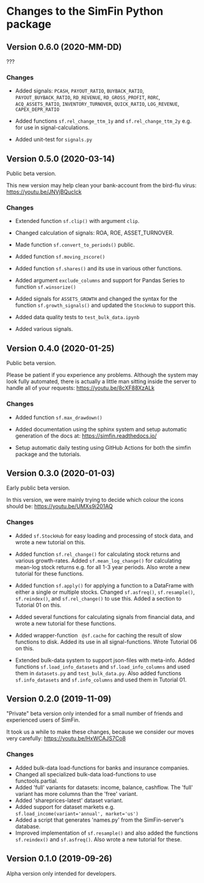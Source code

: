 # Changes to the SimFin Python package

## Version 0.6.0 (2020-MM-DD)

???

### Changes

-   Added signals: `PCASH`, `PAYOUT_RATIO`, `BUYBACK_RATIO`,
    `PAYOUT_BUYBACK_RATIO`, `RD_REVENUE`, `RD_GROSS_PROFIT`, `RORC`,
    `ACQ_ASSETS_RATIO`, `INVENTORY_TURNOVER`, `QUICK_RATIO`, `LOG_REVENUE`,
    `CAPEX_DEPR_RATIO`

-   Added functions `sf.rel_change_ttm_1y` and `sf.rel_change_ttm_2y`
    e.g. for use in signal-calculations.

-   Added unit-test for `signals.py`

## Version 0.5.0 (2020-03-14)

Public beta version.

This new version may help clean your bank-account from the bird-flu virus:
https://youtu.be/JNVjBQucIck

### Changes

-   Extended function `sf.clip()` with argument `clip`. 

-   Changed calculation of signals: ROA, ROE, ASSET_TURNOVER.

-   Made function `sf.convert_to_periods()` public.

-   Added function `sf.moving_zscore()`

-   Added function `sf.shares()` and its use in various other functions.

-   Added argument `exclude_columns` and support for Pandas Series to function
    `sf.winsorize()`

-   Added signals for `ASSETS_GROWTH` and changed the syntax for the function
    `sf.growth_signals()` and updated the `StockHub` to support this.

-   Added data quality tests to `test_bulk_data.ipynb`

-   Added various signals.


## Version 0.4.0 (2020-01-25)

Public beta version.

Please be patient if you experience any problems. Although the system may look
fully automated, there is actually a little man sitting inside the server to
handle all of your requests: https://youtu.be/8cXF88XzALk

### Changes

-   Added function `sf.max_drawdown()`

-   Added documentation using the sphinx system and setup automatic generation
    of the docs at: https://simfin.readthedocs.io/
    
-   Setup automatic daily testing using GitHub Actions for both the simfin
    package and the tutorials.


## Version 0.3.0 (2020-01-03)

Early public beta version.

In this version, we were mainly trying to decide which colour the icons
should be: https://youtu.be/UMXs9i201AQ

### Changes

-   Added `sf.StockHub` for easy loading and processing of stock data,
    and wrote a new tutorial on this.

-   Added function `sf.rel_change()` for calculating stock returns and
    various growth-rates. Added `sf.mean_log_change()` for calculating
    mean-log stock returns e.g. for all 1-3 year periods. Also wrote a
    new tutorial for these functions.

-   Added function `sf.apply()` for applying a function to a DataFrame
    with either a single or multiple stocks. Changed `sf.asfreq()`,
    `sf.resample()`, `sf.reindex()`, and `sf.rel_change()` to use this.
    Added a section to Tutorial 01 on this.

-   Added several functions for calculating signals from financial data,
    and wrote a new tutorial for these functions.
    
-   Added wrapper-function ` @sf.cache` for caching the result of slow
    functions to disk. Added its use in all signal-functions. Wrote
    Tutorial 06 on this.
    
-   Extended bulk-data system to support json-files with meta-info.
    Added functions `sf.load_info_datasets` and `sf.load_info_columns`
    and used them in `datasets.py` and `test_bulk_data.py`. Also added
    functions `sf.info_datasets` and `sf.info_columns` and used them
    in Tutorial 01.


## Version 0.2.0 (2019-11-09)

"Private" beta version only intended for a small number of friends and
experienced users of SimFin.

It took us a while to make these changes, because we consider our moves
very carefully: https://youtu.be/HxWCAJS7Co8

### Changes

-   Added bulk-data load-functions for banks and insurance companies.
-   Changed all specialized bulk-data load-functions to use functools.partial.
-   Added 'full' variants for datasets: income, balance, cashflow.
    The 'full' variant has more columns than the 'free' variant.
-   Added 'shareprices-latest' dataset variant.
-   Added support for dataset markets e.g. `sf.load_income(variant='annual', market='us')`
-   Added a script that generates 'names.py' from the SimFin-server's database.
-   Improved implementation of `sf.resample()` and also added the functions
    `sf.reindex()` and `sf.asfreq()`. Also wrote a new tutorial for these.


## Version 0.1.0 (2019-09-26)

Alpha version only intended for developers.
